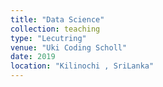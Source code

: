 ```yaml
---
title: "Data Science"
collection: teaching
type: "Lecutring"
venue: "Uki Coding Scholl"
date: 2019
location: "Kilinochi , SriLanka"
---
```

